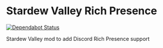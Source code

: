# Stardew Valley Rich Presence
[![Dependabot Status](https://api.dependabot.com/badges/status?host=github&repo=FayneAldan/SVRichPresence)](https://dependabot.com)

Stardew Valley mod to add Discord Rich Presence support
